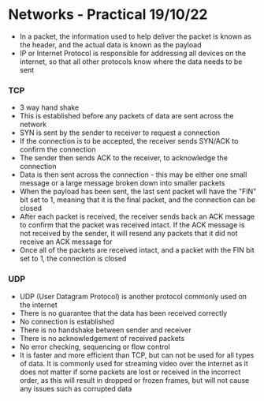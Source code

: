# Networks - Practical 19/10/22

- In a packet, the information used to help deliver the packet is known as the header, and the actual data is known as the payload
- IP or Internet Protocol is responsible for addressing all devices on the internet, so that all other protocols know where the data needs to be sent
  
### TCP

- 3 way hand shake
 - This is established before any packets of data are sent across the network
 - SYN is sent by the sender to receiver to request a connection
 - If the connection is to be accepted, the receiver sends SYN/ACK to confirm the connection
 - The sender then sends ACK to the receiver, to acknowledge the connection
 - Data is then sent across the connection - this may be either one small message or a large message broken down into smaller packets
 - When the payload has been sent, the last sent packet will have the "FIN" bit set to 1, meaning that it is the final packet, and the connection can be closed
 - After each packet is received, the receiver sends back an ACK message to confirm that the packet was received intact. If the ACK message is not received by the sender, it will resend any packets that it did not receive an ACK message for
 - Once all of the packets are received intact, and a packet with the FIN bit set to 1, the connection is closed

### UDP

- UDP (User Datagram Protocol) is another protocol commonly used on the internet
- There is no guarantee that the data has been received correctly
- No connection is established
- There is no handshake between sender and receiver
- There is no acknowledgement of received packets
- No error checking, sequencing or flow control
- It is faster and more efficient than TCP, but can not be used for all types of data. It is commonly used for streaming video over the internet as it does not matter if some packets are lost or received in the incorrect order, as this will result in dropped or frozen frames, but will not cause any issues such as corrupted data